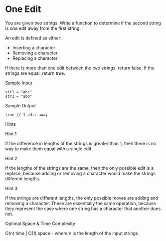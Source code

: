 # One Edit

You are given two strings. Write a function to determine if the second string is one edit away from the first string.

An edit is defined as either:

- Inserting a character
- Removing a character
- Replacing a character

If there is more than one edit between the two strings, return false. If the strings are equal, return true.

Sample Input
```
str1 = "abc"
str2 = "abd"
```

Sample Output
```
true // 1 edit away
```

Hints

Hint 1

If the difference in lengths of the strings is greater than 1, then there is no way to make them equal with a single edit.

Hint 2

If the lengths of the strings are the same, then the only possible edit is a replace, because adding or removing a character would make the strings different lengths.

Hint 3

If the strings are different lengths, the only possible moves are adding and removing a character. These are essentially the same operation, because they represent the case where one string has a character that another does not.

Optimal Space & Time Complexity

O(n) time | O(1) space - where n is the length of the input strings